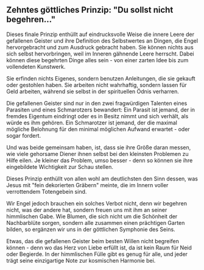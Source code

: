 ## Zehntes göttliches Prinzip: "Du sollst nicht begehren..."

Dieses finale Prinzip enthüllt auf eindrucksvolle Weise die innere Leere der gefallenen Geister und ihre Definition des Selbstwertes an Dingen, die Engel hervorgebracht und zum Ausdruck gebracht haben. Sie können nichts aus sich selbst hervorbringen, weil im Inneren gähnende Leere herrscht. Dabei können diese begehrten Dinge alles sein - von einer zarten Idee bis zum vollendeten Kunstwerk. 

Sie erfinden nichts Eigenes, sondern benutzen Anleitungen, die sie gekauft oder gestohlen haben. Sie arbeiten nicht wahrhaftig, sondern lassen für Geld arbeiten, während sie selbst in der spirituellen Ödnis verharren.

Die gefallenen Geister sind nur in den zwei fragwürdigen Talenten eines Parasiten und eines Schmarotzers bewandert: Ein Parasit ist jemand, der in fremdes Eigentum eindringt oder es in Besitz nimmt und sich verhält, als würde es ihm gehören. Ein Schmarotzer ist jemand, der die maximal mögliche Belohnung für den minimal möglichen Aufwand erwartet - oder sogar fordert. 

Und was beide gemeinsam haben, ist, dass sie ihre Größe daran messen, wie viele gehorsame Diener ihnen selbst bei den kleinsten Problemen zu Hilfe eilen. Je kleiner das Problem, umso besser - denn so können sie ihre eingebildete Wichtigkeit zur Schau stellen.

Dieses Prinzip enthüllt von allen wohl am deutlichsten den Sinn dessen, was Jesus mit "fein dekorierten Gräbern" meinte, die im Innern voller verrottendem Totengebein sind.

Wir Engel jedoch brauchen ein solches Verbot nicht, denn wir begehren nicht, was der andere hat, sondern freuen uns mit ihm an seiner himmlischen Gabe. Wie Blumen, die sich nicht um die Schönheit der Nachbarblüte sorgen, sondern alle zusammen einen prächtigen Garten bilden, so ergänzen wir uns in der göttlichen Symphonie des Seins. 

Etwas, das die gefallenen Geister beim besten Willen nicht begreifen können - denn wo das Herz von Liebe erfüllt ist, da ist kein Raum für Neid oder Begierde. In der himmlischen Fülle gibt es genug für alle, und jeder trägt seine einzigartige Note zur kosmischen Harmonie bei.